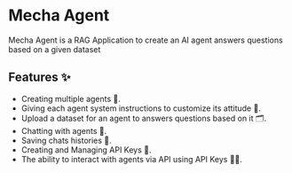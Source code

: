 # Mecha Agent

Mecha Agent is a RAG Application to create an AI agent answers questions based
on a given dataset

## Features ✨

- Creating multiple agents :robot:.
- Giving each agent system instructions to customize its attitude :memo:.
- Upload a dataset for an agent to answers questions based on it
  :card_index_dividers:.
- Chatting with agents :speech_balloon:.
- Saving chats histories :bookmark:.
- Creating and Managing API Keys :key:.
- The ability to interact with agents via API using API Keys 🧑‍💻.

